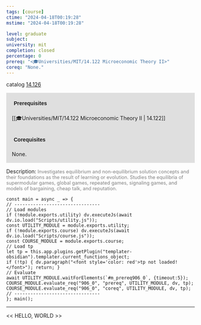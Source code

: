 ```yaml
---
tags: [course]
ctime: "2024-04-18T00:19:28"
mstime: "2024-04-18T00:19:28"

level: graduate
subject: 
university: mit
completion: closed
percentage: 0
prereq: "<🎓Universities/MIT/14.122 Microeconomic Theory II>"
coreq: "None."
---
```


catalog [14.126](http://student.mit.edu/catalog/m14a.html#14.126)

<span style="display: block; padding: 15px; background-color: rgb(100, 100, 100, 0.2);"><font id="m_prereq906_0" style="display: block; font-family: Arial, sans-serif; font-weight: bold; padding: 5px">Prerequisites</font><br><span id="prereq906_0">[[🎓Universities/MIT/14.122 Microeconomic Theory II | 14.122]]</span></span>
<span style="display: block; padding: 15px; background-color: rgb(100, 100, 100, 0.2);"><font id="m_coreq906_0" style="display: block; font-family: Arial, sans-serif; font-weight: bold; padding: 5px">Corequisites</font><br><span id="coreq906_0">None.</span></span>

<font style="">Description:</font>
<font style="color: grey; font-size: 0.8rem;">Investigates equilibrium and non-equilibrium solution concepts and their foundations as the result of learning or evolution. Studies the equilibria of supermodular games, global games, repeated games, signaling games, and models of bargaining, cheap talk, and reputation.</font>

```dataviewjs
const main = async _ => {
// --------------------------------
// Load modules
if (!module.exports.utility) dv.executeJs(await dv.io.load("Scripts/utility.js"));
const UTILITY_MODULE = module.exports.utility;
if (!module.exports.course) dv.executeJs(await dv.io.load("Scripts/course.js"));
const COURSE_MODULE = module.exports.course;
// Load tp
let tp = this.app.plugins.getPlugin("templater-obsidian").templater.current_functions_object;
if (!tp) { dv.paragraph("<font style='color: red'>tp not loaded!</font>"); return; }
// Evaluate
await UTILITY_MODULE.waitForElements(`#m_prereq906_0`, {timeout:5});
COURSE_MODULE.evaluate_req("906_0", "prereq", UTILITY_MODULE, dv, tp);
COURSE_MODULE.evaluate_req("906_0", "coreq", UTILITY_MODULE, dv, tp);
// --------------------------------
}; main();
```

---

<< HELLO, WORLD >>
